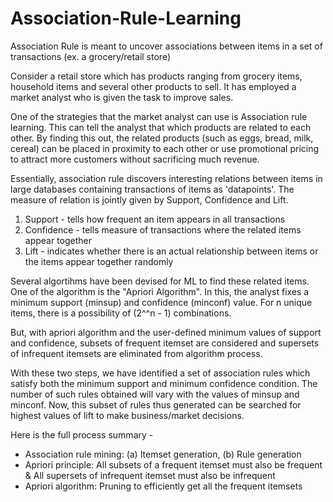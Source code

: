 # Association-Rule-Learning

Association Rule is meant to uncover associations between items in a set of transactions (ex. a grocery/retail store)

Consider a retail store which has products ranging from grocery items, household items and several other products to sell. It has employed a market analyst who is given the task to improve sales. 

One of the strategies that the market analyst can use is Association rule learning. This can tell the analyst that which products are related to each other. By finding this out, the related products (such as eggs, bread, milk, cereal) can be placed in proximity to each other or use promotional pricing to attract more customers without sacrificing much revenue.

Essentially, association rule discovers interesting relations between items in large databases containing transactions of items as 'datapoints'. The measure of relation is jointly given by Support, Confidence and Lift.

1. Support - tells how frequent an item appears in all transactions
2. Confidence - tells measure of transactions where the related items appear together
3. Lift - indicates whether there is an actual relationship between items or the items appear together randomly

Several algortihms have been devised for ML to find these related items. One of the algorithm is the "Apriori Algorithm". In this, the analyst fixes a minimum support (minsup) and confidence (minconf) value. For n unique items, there is a possibility of (2^^n - 1) combinations. 

But, with apriori algorithm and the user-defined minimum values of support and confidence, subsets of frequent itemset are considered and supersets of infrequent itemsets are eliminated from algorithm process.

With these two steps, we have identified a set of association rules which satisfy both the minimum support and minimum confidence condition. The number of such rules obtained will vary with the values of minsup and minconf. Now, this subset of rules thus generated can be searched for highest values of lift to make business/market decisions.

Here is the full process summary - 

- Association rule mining: (a) Itemset generation, (b) Rule generation
- Apriori principle: All subsets of a frequent itemset must also be frequent & All supersets of infrequent itemset must also be infrequent
- Apriori algorithm: Pruning to efficiently get all the frequent itemsets
